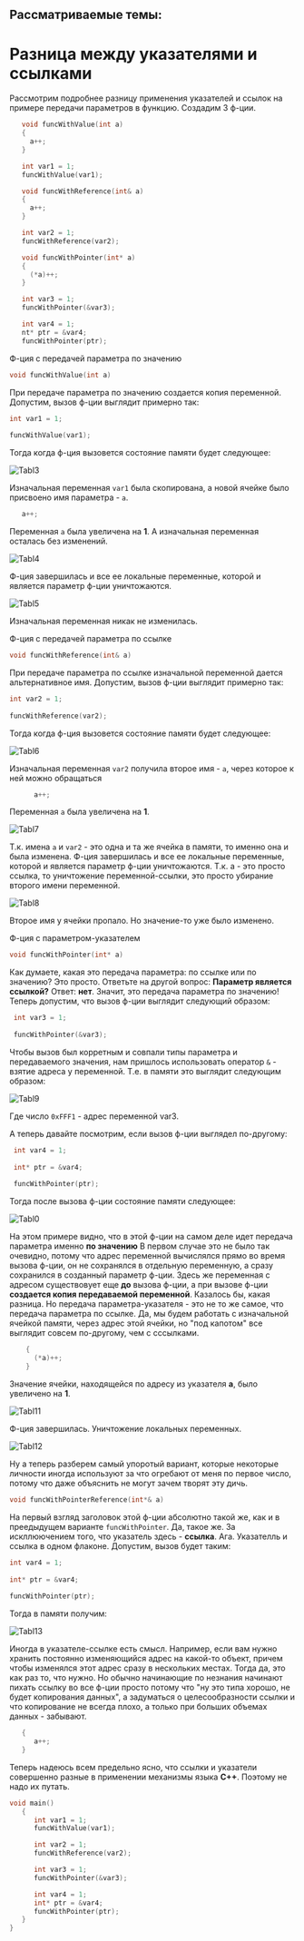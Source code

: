 ## Рассматриваемые темы:
# Разница между указателями и ссылками

 Рассмотрим подробнее разницу применения указателей и ссылок
 на примере передачи параметров в функцию. Создадим 3 ф-ции.
  
```c++
   void funcWithValue(int a)
   {
     a++;
   }

   int var1 = 1;  
   funcWithValue(var1);
```
```c++
   void funcWithReference(int& a)
   {
     a++;
   }

   int var2 = 1;
   funcWithReference(var2);
```
```c++
   void funcWithPointer(int* a)
   {
     (*a)++;
   }

   int var3 = 1;  
   funcWithPointer(&var3);

   int var4 = 1;
   nt* ptr = &var4;
   funcWithPointer(ptr);
```
  
Ф-ция с передачей параметра по значению

```c++
void funcWithValue(int a)
```
При передаче параметра по значению создается копия переменной.
  Допустим, вызов ф-ции выглядит примерно так:
  
```c++  
int var1 = 1;
  
funcWithValue(var1);
```

Тогда когда ф-ция вызовется состояние памяти будет следующее:
  
![Tabl3](https://pp.userapi.com/c831309/v831309240/f6cc1/d05JVv6GEkQ.jpg)
    
Изначальная переменная `var1` была скопирована, а новой ячейке
было присвоено имя параметра - `a`.

```c++
   a++;
```

Переменная `а` была увеличена на **1**. А изначальная переменная осталась без изменений.

![Tabl4](https://pp.userapi.com/c831309/v831309240/f6cc8/9hqFr0OumD4.jpg)

Ф-ция завершилась и все ее локальные переменные, которой и является параметр ф-ции уничтожаются.

![Tabl5](https://pp.userapi.com/c831309/v831309240/f6ccf/e5y9nbu4xSw.jpg)
    
Изначальная переменная никак не изменилась.
   
Ф-ция с передачей параметра по ссылке

```c++
void funcWithReference(int& a)
```

При передаче параметра по ссылке изначальной переменной дается альтернативное имя.
   Допустим, вызов ф-ции выглядит примерно так:

```c++
int var2 = 1;
   
funcWithReference(var2);
``` 
 
Тогда когда ф-ция вызовется состояние памяти будет следующее:
   
![Tabl6](https://pp.userapi.com/c831309/v831309240/f6cd6/mEZiSVaiVFU.jpg)
   
Изначальная переменная `var2` получила второе имя - `а`, через которое к ней можно обращаться
   
```c++
      a++;
```

 Переменная `а` была увеличена на **1**.

  ![Tabl7](https://pp.userapi.com/c831309/v831309240/f6cdd/1RJtkz_yZAs.jpg)
     
 Т.к. имена `a` и `var2` - это одна и та же ячейка в памяти, то именно она и была изменена.
  Ф-ция завершилась и все ее локальные переменные, которой и является параметр ф-ции уничтожаются.
   Т.к. a - это просто ссылка, то уничтожение переменной-ссылки, это просто убирание второго имени
   переменной.
  
   ![Tabl8](https://pp.userapi.com/c831309/v831309240/f6ce4/S3lu3L4pWVo.jpg)
   
 Второе имя у ячейки пропало. Но значение-то уже было изменено.
 
 Ф-ция с параметром-указателем
 
 ```c++
 void funcWithPointer(int* a)
 ```
 
 Как думаете, какая это передача параметра: 
   по ссылке или по значению? Это просто. Ответьте на другой вопрос:
   **Параметр является ссылкой?**
   Ответ: **нет**. Значит, это передача параметра по значению!
   Теперь допустим, что вызов ф-ции выглядит следующий образом:
  
```c++  
 int var3 = 1;
   
 funcWithPointer(&var3);
```
   
   Чтобы вызов был корретным и совпали типы параметра и передаваемого значения,
   нам пришлось использовать оператор `&` - взятие адреса у переменной.
   Т.е. в памяти это выглядит следующим образом:
   
  ![Tabl9](https://pp.userapi.com/c831309/v831309240/f6ceb/az9dX0A3jTw.jpg)
    
 Где число `0xFFF1` - адрес переменной var3.
   
 А теперь давайте посмотрим, если вызов ф-ции выглядел по-другому:


```c++
 int var4 = 1;
 
 int* ptr = &var4;
 
 funcWithPointer(ptr);
```
 
 Тогда после вызова ф-ции состояние памяти следующее:
   
   ![Tabl0](https://pp.userapi.com/c831309/v831309240/f6cf3/b-J3mzVcEqs.jpg)
    
 На этом примере видно, что в этой ф-ции на самом деле 
    идет передача параметра именно **по значению**
    В первом случае это не было так очевидно, потому что адрес переменной
    вычислялся прямо во время вызова ф-ции, он не сохранялся в отдельную переменную,
    а сразу сохранился в созданный параметр ф-ции.
    Здесь же переменная с адресом существовует еще **до** вызова ф-ции,
    а при вызове ф-ции **создается копия передаваемой переменной**.
    Казалось бы, какая разница. Но передача параметра-указателя - 
    это не то же самое, что передача параметра по ссылке.
    Да, мы будем работать с изначальной ячейкой памяти, через адрес этой ячейки,
    но "под капотом" все выглядит совсем по-другому, чем с сссылками.
    
```c++
    {
      (*a)++;
    }
```

Значение ячейки, находящейся по адресу из указателя **а**, было увеличено на **1**.
       
   ![Tabl11](https://pp.userapi.com/c831309/v831309240/f6cfb/DK7mk3S2I4U.jpg)
   
  Ф-ция завершилась. Уничтожение локальных переменных.
  
 ![Tabl12](https://pp.userapi.com/c831309/v831309240/f6d35/sIRTpO4DC38.jpg)
   
  Ну а теперь разберем самый упоротый вариант, которые некоторые личности иногда
    используют за что огребают от меня по первое число, потому что даже объяснить не могут
    зачем творят эту дичь.
    
 ```c++
 void funcWithPointerReference(int*& a)
 ```
 
 На первый взгляд заголовок этой ф-ции абсолютно такой же, как и в преедыдущем варианте `funcWithPointer`.
 Да, такое же. За искллюючением того, что указатель здесь - **ссылка**.
 Ага. Указателль и ссылка в одном флаконе. 
 Допустим, вызов будет таким:
 
```c++ 
int var4 = 1;
    
int* ptr = &var4;
     
funcWithPointer(ptr);
```
    
Тогда в памяти получим:

![Tabl13](https://pp.userapi.com/c831309/v831309240/f6d2e/aCDjDyhrfxg.jpg)
     
 Иногда в указателе-ссылке есть смысл. Например, если вам нужно хранить постоянно изменяющийся
    адрес на какой-то объект, причем чтобы изменялся этот адрес сразу в нескольких местах.
    Тогда да, это как раз то, что нужно. Но обычно начинающие по незнания начинают пихать ссылку
    во все ф-ции просто потому что "ну это типа хорошо, не будет копирования данных", а задуматься
    о целесообразности ссылки и что копирование не всегда плохо, а только при больших объемах
    данных - забывают.
    
```c++
   {
      a++;
   }
```
   
 Теперь надеюсь всем предельно ясно, что ссылки и указатели
   совершенно разные в применении механизмы языка **С++**.
   Поэтому не надо их путать.
  
```c++
void main()
   {
      int var1 = 1;
      funcWithValue(var1);

      int var2 = 1;
      funcWithReference(var2);

      int var3 = 1;
      funcWithPointer(&var3);

      int var4 = 1;
      int* ptr = &var4;
      funcWithPointer(ptr);
   }
}
```
